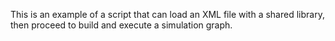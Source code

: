 This is an example of a script that can load an XML file with a shared library, then proceed to build and execute a simulation graph.

